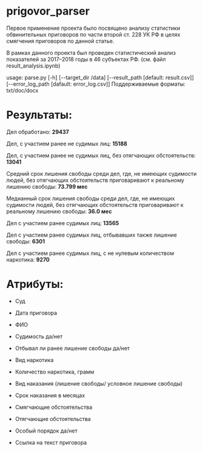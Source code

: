 # prigovor_parser
Первое применение проекта было посвящено анализу статистики обвинительных приговоров по части второй ст. 228 УК РФ в целях смягчения приговоров по данной статье.

В рамках данного проекта был проведен статистический анализ показателей за 2017–2018 годы в 46 субъектах РФ.
(см. файл result_analysis.ipynb)

usage: parse.py [-h] [--target_dir /data] [--result_path [default: result.csv]] [--error_log_path [dafault: error_log.csv]]
Поддерживаемые форматы: txt/doc/docx

# Результаты:

Дел обработано:	**29437**
  
Дел, с участием ранее не судимых лиц:	**15188**
  
Дел, с участием ранее не судимых лиц, без отягчающих обстоятельств:	**13041**
  
Средний срок лишения свободы среди дел, где, 
не имеющих судимости людей, без отягчающих обстоятельств приговаривают к реальному лишению свободы:	**73.799 мес**

Медианный срок лишения свободы среди дел, где,
 не имеющих судимости людей, без отягчающих обстоятельств приговаривают к реальному лишению свободы:	**36.0 мес**
	
Дел с участием ранее судимых лиц:	**13565**
  
Дел с участием ранее судимых лиц, отбывавших также лишение свободы:	**6301**
  
Дел с участием ранее судимых лиц, с не нулевым количеством наркотика:	**9270**

# Атрибуты:
 
  - Суд
  
  - Дата приговора
  
  - ФИО
  
  - Судимость да/нет
  
  - Отбывал ли ранее лишение свободы да/нет
  
  - Вид наркотика
  
  - Количество наркотика, грамм
  
  - Вид наказания (лишение свободы/ условное лишение свободы)
  
  - Срок наказания в месяцах
  
  - Смягчающие обстоятельства
  
  - Отягчающие обстоятельства
  
  - Особый порядок да/нет
  
  - Ссылка на текст приговора




